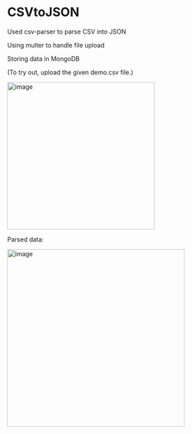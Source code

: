 # CSVtoJSON

Used csv-parser to parse CSV into JSON

Using multer to handle file upload

Storing data in MongoDB

(To try out, upload the given demo.csv file.)

<img width="337" alt="image" src="https://user-images.githubusercontent.com/86217607/165720889-b9c02574-7077-47e6-a99c-9fafb539e817.png">

Parsed data:

<img width="406" alt="image" src="https://user-images.githubusercontent.com/86217607/165720418-9841c552-629e-456e-af4b-8af2e3e24998.png">
